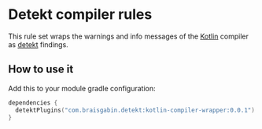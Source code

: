 # Detekt compiler rules

This rule set wraps the warnings and info messages of the [Kotlin][kotlin] compiler as [detekt][detekt] findings.

## How to use it

Add this to your module gradle configuration:

```kotlin
dependencies {
  detektPlugins("com.braisgabin.detekt:kotlin-compiler-wrapper:0.0.1")
}
```

[detekt]: https://detekt.github.io/
[kotlin]: https://kotlinlang.org/
